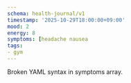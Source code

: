 ```yaml
---
schema: health-journal/v1
timestamp: '2025-10-29T18:00:00+09:00'
mood: 2
energy: 8
symptoms: [headache nausea
tags:
- gym
---
```

Broken YAML syntax in symptoms array.
